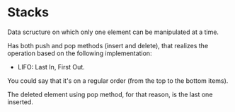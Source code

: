 # Stacks
Data scructure on which only one element can be manipulated at a time.

Has both push and pop methods (insert and delete), that realizes the operation based on the following implementation:

- LIFO: 
Last In, First Out.

You could say that it's on a regular order (from the top to the bottom items).

The deleted element using pop method, for that reason, is the last one inserted.